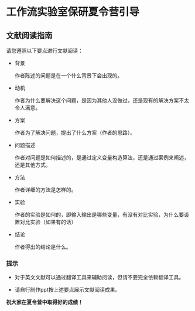 # 工作流实验室保研夏令营引导

## 文献阅读指南

请您遵照以下要点进行文献阅读：

- 背景

    作者陈述的问题是在一个什么背景下会出现的。

- 动机

    作者为什么要解决这个问题，是因为其他人没做过，还是现有的解决方案不太令人满意。

- 方案

    作者为了解决问题，提出了什么方案（作者的思路）。

- 问题描述

    作者对问题是如何描述的，是通过定义变量构造算法，还是通过案例来阐述，还是其他方式。

- 方法

    作者详细的方法是怎样的。

- 实验

    作者的实验是如何的，即输入输出是哪些变量，有没有对比实验，为什么要设置对比实验（如果有的话）

- 结论

    作者得出的结论是什么。

### 提示

- 对于英文文献可以通过翻译工具来辅助阅读，但请不要完全依赖翻译工具。

- 请自行制作ppt按上述要点展示文献阅读成果。


**祝大家在夏令营中取得好的成绩！**
